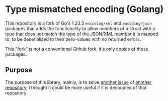 # Type mismatched encoding (Golang)

This repository is a fork of Go's 1.23.3 `encoding/xml` and `encoding/json` packages that adds the functionality to allow members of a struct with a type that does not match the type of the JSON/XML member it is mapped to, to be deserialized to their zero-values with no returned errors.

This "fork" is not a conventional Github fork, it's only copies of those packages.

## Purpose

The purpose of this library, mainly, is to solve [another issue](https://github.com/otaxhu/problem/issues/14) of [another repository](https://github.com/otaxhu/problem), I thought it could be more useful if it is decoupled of that repository.
